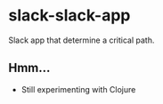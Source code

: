 # slack-slack-app

Slack app that determine a critical path.

## Hmm...

- Still experimenting with Clojure